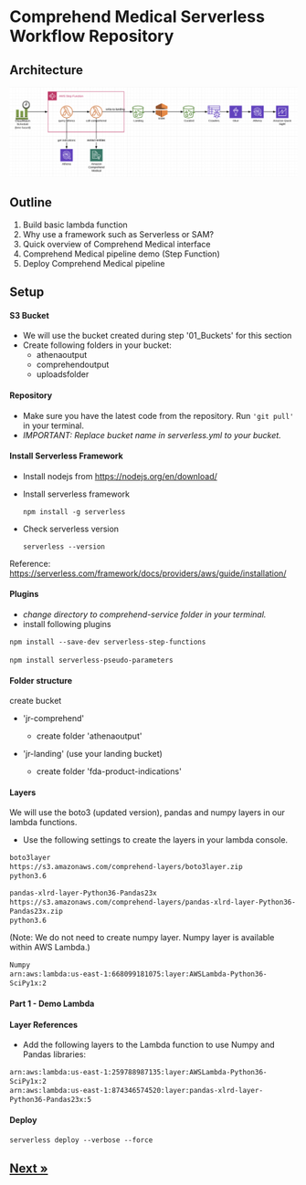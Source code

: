 # Comprehend Medical Serverless Workflow Repository

## Architecture

![alt text](images/architecture.png "Logo Title Text 1")

## Outline
1. Build basic lambda function
2. Why use a framework such as Serverless or SAM?
3. Quick overview of Comprehend Medical interface
4. Comprehend Medical pipeline demo (Step Function)
5. Deploy Comprehend Medical pipeline


## Setup
#### S3 Bucket
* We will use the bucket created during step '01_Buckets' for this section
* Create following folders in your bucket:
    * athenaoutput
    * comprehendoutput
    * uploadsfolder

#### Repository
* Make sure you have the latest code from the repository. Run ```'git pull'``` in your terminal.
* *IMPORTANT: Replace bucket name in serverless.yml to your bucket.*

#### Install Serverless Framework
* Install nodejs from https://nodejs.org/en/download/

* Install serverless framework
    ```
    npm install -g serverless
    ```
* Check serverless version
    ```
    serverless --version
    ```

Reference: https://serverless.com/framework/docs/providers/aws/guide/installation/

#### Plugins
* *change directory to comprehend-service folder in your terminal.*
* install following plugins
```
npm install --save-dev serverless-step-functions

npm install serverless-pseudo-parameters
```
#### Folder structure
create bucket
- 'jr-comprehend'
    - create folder 'athenaoutput'

- 'jr-landing'  (use your landing bucket)  
    - create folder 'fda-product-indications'

#### Layers
We will use the boto3 (updated version), pandas and numpy layers in our lambda functions.

- Use the following settings to create the layers in your lambda console.
```
boto3layer
https://s3.amazonaws.com/comprehend-layers/boto3layer.zip
python3.6
```
```
pandas-xlrd-layer-Python36-Pandas23x
https://s3.amazonaws.com/comprehend-layers/pandas-xlrd-layer-Python36-Pandas23x.zip
python3.6
```

(Note: We do not need to create numpy layer. Numpy layer is available within AWS Lambda.)
```
Numpy
arn:aws:lambda:us-east-1:668099181075:layer:AWSLambda-Python36-SciPy1x:2
```

#### Part 1 - Demo Lambda
#### Layer References
* Add the following layers to the Lambda function to use Numpy and Pandas libraries:
```
arn:aws:lambda:us-east-1:259788987135:layer:AWSLambda-Python36-SciPy1x:2
arn:aws:lambda:us-east-1:874346574520:layer:pandas-xlrd-layer-Python36-Pandas23x:5
```


#### Deploy
```
serverless deploy --verbose --force
```

## [Next »](../07_FDA_Product_Indications/README.md)
